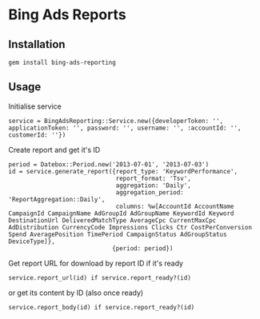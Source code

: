 # Bing Ads Reports

## Installation

    gem install bing-ads-reporting

## Usage

Initialise service

    service = BingAdsReporting::Service.new({developerToken: '', applicationToken: '', password: '', username: '', :accountId: '', customerId: ''})

Create report and get it's ID

    period = Datebox::Period.new('2013-07-01', '2013-07-03')
    id = service.generate_report({report_type: 'KeywordPerformance',
                                  report_format: 'Tsv',
                                  aggregation: 'Daily',
                                  aggregation_period: 'ReportAggregation::Daily',
                                  columns: %w[AccountId AccountName CampaignId CampaignName AdGroupId AdGroupName KeywordId Keyword DestinationUrl DeliveredMatchType AverageCpc CurrentMaxCpc AdDistribution CurrencyCode Impressions Clicks Ctr CostPerConversion Spend AveragePosition TimePeriod CampaignStatus AdGroupStatus DeviceType]},
                                 {period: period})

Get report URL for download by report ID if it's ready

    service.report_url(id) if service.report_ready?(id)

or get its content by ID (also once ready)

    service.report_body(id) if service.report_ready?(id)